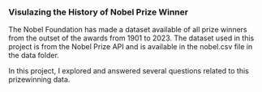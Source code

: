 ### Visulazing the History of Nobel Prize Winner

The Nobel Foundation has made a dataset available of all prize winners from the outset of the awards from 1901 to 2023. The dataset used in this project is from the Nobel Prize API and is available in the nobel.csv file in the data folder.

In this project, I explored and answered several questions related to this prizewinning data.

